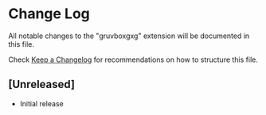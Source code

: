 # Change Log

All notable changes to the "gruvboxgxg" extension will be documented in this file.

Check [Keep a Changelog](http://keepachangelog.com/) for recommendations on how to structure this file.

## [Unreleased]

- Initial release
